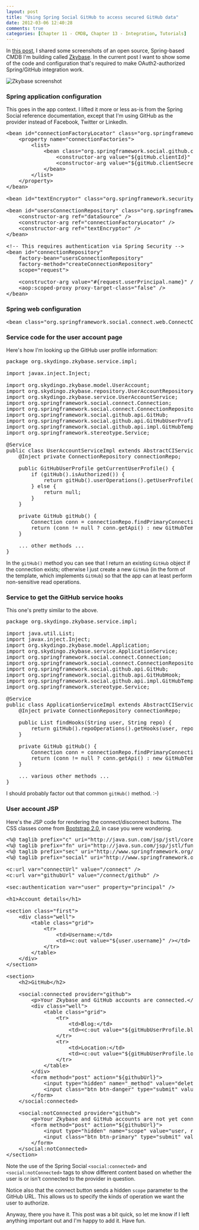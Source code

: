 ```yaml
---
layout: post
title: "Using Spring Social GitHub to access secured GitHub data"
date: 2012-03-06 12:40:28
comments: true
categories: [Chapter 11 - CMDB, Chapter 13 - Integration, Tutorials]
---
```

In [this post](http://springinpractice.com/2012/03/06/zkybase-now-supports-authorized-access-to-github-via-spring-social-github/), I shared some screenshots of an open source, Spring-based CMDB I'm building called <a title="Zkybase GitHub site" href="https://github.com/williewheeler/zkybase">Zkybase</a>. In the current post I want to show some of the code and configuration that's required to make OAuth2-authorized Spring/GitHub integration work.

![Zkybase screenshot](http://springinpractice.s3.amazonaws.com/blog/images/2012-03-06-using-spring-social-github-to-access-secured-github-data-code/hooks2.png)

<h3>Spring application configuration</h3>

This goes in the app context. I lifted it more or less as-is from the Spring Social reference documentation, except that I'm using GitHub as the provider instead of Facebook, Twitter or LinkedIn.

<pre>&lt;bean id="connectionFactoryLocator" class="org.springframework.social.connect.support.ConnectionFactoryRegistry"&gt;
    &lt;property name="connectionFactories"&gt;
        &lt;list&gt;
            &lt;bean class="org.springframework.social.github.connect.GitHubConnectionFactory"&gt;
                &lt;constructor-arg value="${gitHub.clientId}" /&gt;
                &lt;constructor-arg value="${gitHub.clientSecret}" /&gt;
            &lt;/bean&gt;
        &lt;/list&gt;
    &lt;/property&gt;
&lt;/bean&gt;

&lt;bean id="textEncryptor" class="org.springframework.security.crypto.encrypt.Encryptors" factory-method="noOpText" /&gt;

&lt;bean id="usersConnectionRepository" class="org.springframework.social.connect.jdbc.JdbcUsersConnectionRepository"&gt;
    &lt;constructor-arg ref="dataSource" /&gt;
    &lt;constructor-arg ref="connectionFactoryLocator" /&gt;
    &lt;constructor-arg ref="textEncryptor" /&gt;
&lt;/bean&gt;

&lt;!-- This requires authentication via Spring Security --&gt;
&lt;bean id="connectionRepository"
    factory-bean="usersConnectionRepository"
    factory-method="createConnectionRepository" 
    scope="request"&gt;
    
    &lt;constructor-arg value="#{request.userPrincipal.name}" /&gt;
    &lt;aop:scoped-proxy proxy-target-class="false" /&gt;
&lt;/bean&gt;</pre>

<h3>Spring web configuration</h3>

<pre>&lt;bean class="org.springframework.social.connect.web.ConnectController" /&gt;</pre>

<h3>Service code for the user account page</h3>

Here's how I'm looking up the GitHub user profile information:

<pre>package org.skydingo.zkybase.service.impl;

import javax.inject.Inject;

import org.skydingo.zkybase.model.UserAccount;
import org.skydingo.zkybase.repository.UserAccountRepository;
import org.skydingo.zkybase.service.UserAccountService;
import org.springframework.social.connect.Connection;
import org.springframework.social.connect.ConnectionRepository;
import org.springframework.social.github.api.GitHub;
import org.springframework.social.github.api.GitHubUserProfile;
import org.springframework.social.github.api.impl.GitHubTemplate;
import org.springframework.stereotype.Service;

@Service
public class UserAccountServiceImpl extends AbstractCIService implements UserAccountService {
    @Inject private ConnectionRepository connectionRepo;
    
    public GitHubUserProfile getCurrentUserProfile() {
        if (gitHub().isAuthorized()) {
            return gitHub().userOperations().getUserProfile();
        } else {
            return null;
        }
    }
    
    private GitHub gitHub() {
        Connection conn = connectionRepo.findPrimaryConnection(GitHub.class);
        return (conn != null ? conn.getApi() : new GitHubTemplate());
    }

    ... other methods ...
}</pre>

In the <code>gitHub()</code> method you can see that I return an existing <code>GitHub</code> object if the connection exists; otherwise I just create a new <code>GitHub</code> (in the form of the template, which implements <code>GitHub</code>) so that the app can at least perform non-sensitive read operations.

<h3>Service to get the GitHub service hooks</h3>

This one's pretty similar to the above.

<pre>package org.skydingo.zkybase.service.impl;

import java.util.List;
import javax.inject.Inject;
import org.skydingo.zkybase.model.Application;
import org.skydingo.zkybase.service.ApplicationService;
import org.springframework.social.connect.Connection;
import org.springframework.social.connect.ConnectionRepository;
import org.springframework.social.github.api.GitHub;
import org.springframework.social.github.api.GitHubHook;
import org.springframework.social.github.api.impl.GitHubTemplate;
import org.springframework.stereotype.Service;

@Service
public class ApplicationServiceImpl extends AbstractCIService implements ApplicationService {
    @Inject private ConnectionRepository connectionRepo;
    
    public List findHooks(String user, String repo) {
        return gitHub().repoOperations().getHooks(user, repo);
    }

    private GitHub gitHub() {
        Connection conn = connectionRepo.findPrimaryConnection(GitHub.class);
        return (conn != null ? conn.getApi() : new GitHubTemplate());
    }

    ... various other methods ...
}</pre>

I should probably factor out that common <code>gitHub()</code> method. :-)

<h3>User account JSP</h3>

Here's the JSP code for rendering the connect/disconnect buttons. The CSS classes come from <a title="Twitter Bootstrap" href="http://twitter.github.com/bootstrap/">Bootstrap 2.0</a>, in case you were wondering.

<pre>&lt;%@ taglib prefix="c" uri="http://java.sun.com/jsp/jstl/core" %&gt;
&lt;%@ taglib prefix="fn" uri="http://java.sun.com/jsp/jstl/functions" %&gt;
&lt;%@ taglib prefix="sec" uri="http://www.springframework.org/security/tags" %&gt;
&lt;%@ taglib prefix="social" uri="http://www.springframework.org/spring-social/social/tags" %&gt;

&lt;c:url var="connectUrl" value="/connect" /&gt;
&lt;c:url var="githubUrl" value="/connect/github" /&gt;

&lt;sec:authentication var="user" property="principal" /&gt;

&lt;h1&gt;Account details&lt;/h1&gt;

&lt;section class="first"&gt;
    &lt;div class="well"&gt;
        &lt;table class="grid"&gt;
            &lt;tr&gt;
                &lt;td&gt;Username:&lt;/td&gt;
                &lt;td&gt;&lt;c:out value="${user.username}" /&gt;&lt;/td&gt;
            &lt;/tr&gt;
        &lt;/table&gt;
    &lt;/div&gt;
&lt;/section&gt;

&lt;section&gt;
    &lt;h2&gt;GitHub&lt;/h2&gt;

    &lt;social:connected provider="github"&gt;
        &lt;p&gt;Your Zkybase and GitHub accounts are connected.&lt;/p&gt;
        &lt;div class="well"&gt;
            &lt;table class="grid"&gt;
                &lt;tr&gt;
                    &lt;td&gt;Blog:&lt;/td&gt;
                    &lt;td&gt;&lt;c:out value="${gitHubUserProfile.blog}" default="None" /&gt;&lt;/td&gt;
                &lt;/tr&gt;
                &lt;tr&gt;
                    &lt;td&gt;Location:&lt;/td&gt;
                    &lt;td&gt;&lt;c:out value="${gitHubUserProfile.location}" default="None" /&gt;&lt;/td&gt;
                &lt;/tr&gt;
            &lt;/table&gt;
        &lt;/div&gt;
        &lt;form method="post" action="${githubUrl}"&gt;
            &lt;input type="hidden" name="_method" value="delete" /&gt;
            &lt;input class="btn btn-danger" type="submit" value="Disconnect from GitHub" /&gt;
        &lt;/form&gt;
    &lt;/social:connected&gt;

    &lt;social:notConnected provider="github"&gt;
        &lt;p&gt;Your Zkybase and GitHub accounts are not yet connected. Connect them for additional Zkybase features.&lt;/p&gt;
        &lt;form method="post" action="${githubUrl}"&gt;
            &lt;input type="hidden" name="scope" value="user, repo, gist" /&gt;
            &lt;input class="btn btn-primary" type="submit" value="Connect to GitHub" /&gt;
        &lt;/form&gt;
    &lt;/social:notConnected&gt;
&lt;/section&gt;</pre>

Note the use of the Spring Social <code>&lt;social:connected&gt;</code> and <code>&lt;social:notConnected&gt;</code> tags to show different content based on whether the user is or isn't connected to the provider in question.

Notice also that the connect button sends a hidden <code>scope</code> parameter to the GitHub URL. This allows us to specify the kinds of operation we want the user to authorize.

Anyway, there you have it. This post was a bit quick, so let me know if I left anything important out and I'm happy to add it. Have fun.